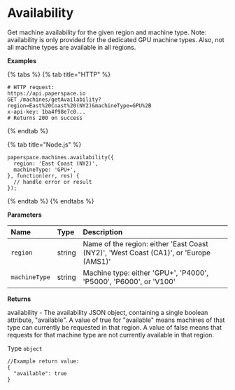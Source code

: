 # Availability

Get machine availability for the given region and machine type. Note: availability is only provided for the dedicated GPU machine types. Also, not all machine types are available in all regions.

**Examples**

{% tabs %}
{% tab title="HTTP" %}
```text
# HTTP request:
https://api.paperspace.io
GET /machines/getAvailability?region=East%20Coast%20(NY2)&machineType=GPU%2B
x-api-key: 1ba4f98e7c0...
# Returns 200 on success
```
{% endtab %}

{% tab title="Node.js" %}
```text
paperspace.machines.availability({
  region: 'East Coast (NY2)',
  machineType: 'GPU+',
}, function(err, res) {
  // handle error or result
});
```
{% endtab %}
{% endtabs %}

**Parameters**

| Name | Type | Description |
| :--- | :--- | :--- |
| `region` | string | Name of the region: either 'East Coast \(NY2\)', 'West Coast \(CA1\)', or 'Europe \(AMS1\)' |
| `machineType` | string | Machine type: either 'GPU+', 'P4000', 'P5000', 'P6000', or 'V100' |

**Returns**

availability - The availability JSON object, containing a single boolean attribute, "available". A value of true for "available" means machines of that type can currently be requested in that region. A value of false means that requests for that machine type are not currently available in that region. 

Type `object`

```text
//Example return value:
{
  "available": true
}
```

